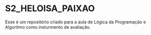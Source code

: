 # S2_HELOISA_PAIXAO
 Esse é um repositório criado para a aula de Lógica da Programação e Algoritmo como insturmento de avaliação.
